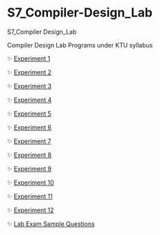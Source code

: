 # S7_Compiler-Design_Lab
S7_Compiler Design_Lab

Compiler Design Lab Programs under KTU syllabus

:sparkles: [Experiment 1](code_dir/exp1/Question.md)

:sparkles: [Experiment 2](code_dir/exp2/Question.md)

:sparkles: [Experiment 3](code_dir/exp3/Question.md)

:sparkles: [Experiment 4](code_dir/exp4/Question.md)

:sparkles: [Experiment 5](code_dir/exp5/Question.md)

:sparkles: [Experiment 6](code_dir/exp6/Question.md)

:sparkles: [Experiment 7](code_dir/exp7/Question.md)

:sparkles: [Experiment 8](code_dir/exp8/Question.md)

:sparkles: [Experiment 9](code_dir/exp9/Question.md)

:sparkles: [Experiment 10](code_dir/exp10/Question.md)

:sparkles: [Experiment 11](code_dir/exp11/Question.md)

:sparkles: [Experiment 12](code_dir/exp12/Question.md)

:sparkles: [Lab Exam Sample Questions](code_dir/Lab.md)